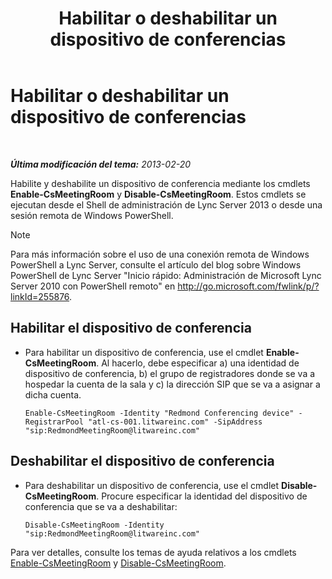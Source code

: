 ﻿---
title: Habilitar o deshabilitar un dispositivo de conferencias
TOCTitle: Habilitar o deshabilitar un dispositivo de conferencias
ms:assetid: d5140e38-d015-4706-9bde-cf2fa748c36b
ms:mtpsurl: https://technet.microsoft.com/es-es/library/JJ994070(v=OCS.15)
ms:contentKeyID: 52061774
ms.date: 01/07/2017
mtps_version: v=OCS.15
ms.translationtype: HT
---

# Habilitar o deshabilitar un dispositivo de conferencias

 

_**Última modificación del tema:** 2013-02-20_

Habilite y deshabilite un dispositivo de conferencia mediante los cmdlets **Enable-CsMeetingRoom** y **Disable-CsMeetingRoom**. Estos cmdlets se ejecutan desde el Shell de administración de Lync Server 2013 o desde una sesión remota de Windows PowerShell.


> [!NOTE]
> Para más información sobre el uso de una conexión remota de Windows PowerShell a Lync Server, consulte el artículo del blog sobre Windows PowerShell de Lync Server "Inicio rápido: Administración de Microsoft Lync Server 2010 con PowerShell remoto" en <A href="http://go.microsoft.com/fwlink/p/?linkid=255876">http://go.microsoft.com/fwlink/p/?linkId=255876</A>.




## Habilitar el dispositivo de conferencia

  - Para habilitar un dispositivo de conferencia, use el cmdlet **Enable-CsMeetingRoom**. Al hacerlo, debe especificar a) una identidad de dispositivo de conferencia, b) el grupo de registradores donde se va a hospedar la cuenta de la sala y c) la dirección SIP que se va a asignar a dicha cuenta.
    
        Enable-CsMeetingRoom -Identity "Redmond Conferencing device" -RegistrarPool "atl-cs-001.litwareinc.com" -SipAddress "sip:RedmondMeetingRoom@litwareinc.com"

## Deshabilitar el dispositivo de conferencia

  - Para deshabilitar un dispositivo de conferencia, use el cmdlet **Disable-CsMeetingRoom**. Procure especificar la identidad del dispositivo de conferencia que se va a deshabilitar:
    
        Disable-CsMeetingRoom -Identity "sip:RedmondMeetingRoom@litwareinc.com"

Para ver detalles, consulte los temas de ayuda relativos a los cmdlets [Enable-CsMeetingRoom](enable-csmeetingroom.md) y [Disable-CsMeetingRoom](disable-csmeetingroom.md).

